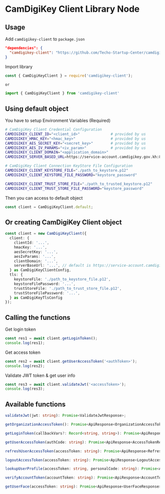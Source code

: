 # CamDigiKey Client Library Node

## Usage

Add `camdigikey-client` to `package.json`

```json
"dependencies": {
  "camdigikey-client": "https://github.com/Techo-Startup-Center/camdigikey-client-library-node#v3.0.0"
}
```

Import library

```js
const { CamDigiKeyClient } = require('camdigikey-client');

or 

import { CamDigiKeyClient } from 'camdigikey-client'
```

## Using default object

You have to setup Environment Variables (Required)

```bash
# CamDigiKey Client Credential Configuration
CAMDIGIKEY_CLIENT_ID="<client_id>"              # provided by us
CAMDIGIKEY_HMAC_KEY="<hmac_key>"                # provided by us
CAMDIGIKEY_AES_SECRET_KEY="<secret_key>"        # provided by us
CAMDIGIKEY_AES_IV_PARAMS="<iv_param>"           # provided by us
CAMDIGIKEY_CLIENT_DOMAIN="<application_domain>"
CAMDIGIKEY_SERVER_BASED_URL=https://service-account.camdigikey.gov.kh:8446 # default value

# CamDigiKey Client Connection KeyStore File Configuration
CAMDIGIKEY_CLIENT_KEYSTORE_FILE="./path_to_keystore.p12"
CAMDIGIKEY_CLIENT_KEYSTORE_FILE_PASSWORD="keystore_password"

CAMDIGIKEY_CLIENT_TRUST_STORE_FILE="./path_to_trusted_keystore.p12"
CAMDIGIKEY_CLIENT_TRUST_STORE_FILE_PASSWORD="keystore_password"
```

Then you can access to default object

```ts
const client = CamDigiKeyClient.default;
```

## Or creating CamDigiKey Client object

```ts
const client = new CamDigiKeyClient({
  client: {
    clientId: '...',
    hmacKey: '...',
    aesSecretKey: '...',
    aesIvParams: '...',
    clientDomain: '...',
    serverBaseUrl: '...', // default is https://service-account.camdigikey.gov.kh:8446
  } as CamDigiKeyClientConfig,
  tls: {
    keystoreFile: './path_to_keystore_file.p12',
    keystoreFilePassword: '...',
    trustStoreFile: './path_to_trust_store_file.p12',
    trustStoreFilePassword: '...',
  } as CamDigiKeyTlsConfig
});
```

## Calling the functions

Get login token

```js
const res1 = await client.getLoginToken();
console.log(res1);
```

Get access token

```js
const res2 = await client.getUserAccessToken('<authToken>');
console.log(res2);
```

Validate JWT token & get user info

```js
const res3 = await client.validateJwt('<accessToken>');
console.log(res3);
```

## Available functions

```ts
validateJwt(jwt: string): Promise<ValidateJwtResponse>;

getOrganizationAccessToken(): Promise<ApiResponse<OrganizationAccessTokenResponse>>;

getLoginToken(callbackVars?: Record<string, string>): Promise<ApiResponse<LoginTokenResponse>>;

getUserAccessToken(authCode: string): Promise<ApiResponse<AccessTokenResponse>>;

refreshUserAccessToken(accessToken: string): Promise<ApiResponse<RefreshAccessTokenResponse>>;

logoutAccessToken(accessToken: string): Promise<ApiResponse<LogoutAccessTokenResponse>>;

lookupUserProfile(accessToken: string, personalCode: string): Promise<ApiResponse<AccountTokenResponse>>;

verifyAccountToken(accountToken: string): Promise<ApiResponse<AccountTokenVerificationResponse>>;

getUserFace(accessToken: string): Promise<ApiResponse<UserFaceResponse>>;
```